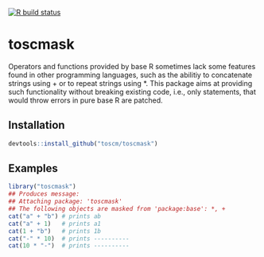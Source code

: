 <!-- badges: start -->
[![R build status](https://github.com/toscm/toscmask/workflows/R-CMD-check/badge.svg)](https://github.com/toscm/toscmask/actions)
<!-- badges: end -->

# toscmask

Operators and functions provided by base R sometimes lack some
features found in other programming languages, such as the abilitiy to
concatenate strings using + or to repeat strings using *. This package aims
at providing such functionality without breaking existing code, i.e., only
statements, that would throw errors in pure base R are patched.

## Installation

```R
devtools::install_github("toscm/toscmask")
```

## Examples

```R
library("toscmask")
## Produces message:
## Attaching package: 'toscmask'
## The following objects are masked from 'package:base': *, +
cat("a" + "b") # prints ab
cat("a" + 1)   # prints a1
cat(1 + "b")   # prints 1b
cat("-" * 10)  # prints ----------
cat(10 * "-")  # prints ----------
```
